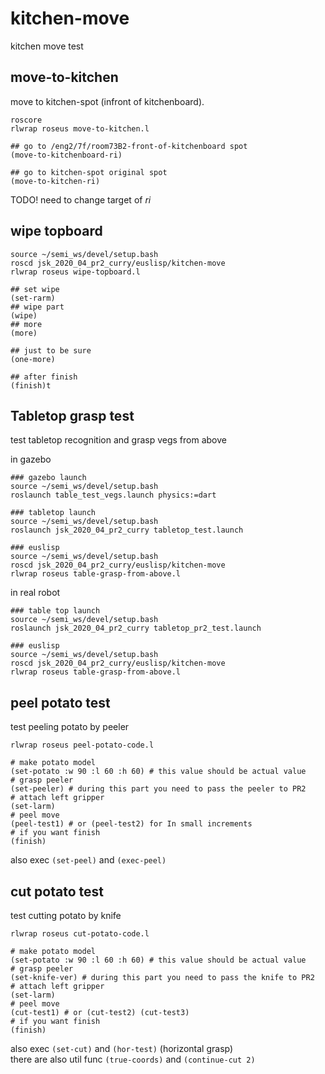 # kitchen-move

kitchen move test

## move-to-kitchen
move to kitchen-spot (infront of kitchenboard).

```
roscore
rlwrap roseus move-to-kitchen.l

## go to /eng2/7f/room73B2-front-of-kitchenboard spot
(move-to-kitchenboard-ri)

## go to kitchen-spot original spot
(move-to-kitchen-ri)
```

TODO! need to change target of *ri*

## wipe topboard
```
source ~/semi_ws/devel/setup.bash
roscd jsk_2020_04_pr2_curry/euslisp/kitchen-move
rlwrap roseus wipe-topboard.l

## set wipe
(set-rarm)
## wipe part
(wipe)
## more
(more)

## just to be sure
(one-more)

## after finish
(finish)t
```

## Tabletop grasp test
test tabletop recognition and grasp vegs from above

in gazebo
```
### gazebo launch
source ~/semi_ws/devel/setup.bash
roslaunch table_test_vegs.launch physics:=dart

### tabletop launch
source ~/semi_ws/devel/setup.bash
roslaunch jsk_2020_04_pr2_curry tabletop_test.launch

### euslisp
source ~/semi_ws/devel/setup.bash
roscd jsk_2020_04_pr2_curry/euslisp/kitchen-move
rlwrap roseus table-grasp-from-above.l
```

in real robot
```
### table top launch
source ~/semi_ws/devel/setup.bash
roslaunch jsk_2020_04_pr2_curry tabletop_pr2_test.launch

### euslisp
source ~/semi_ws/devel/setup.bash
roscd jsk_2020_04_pr2_curry/euslisp/kitchen-move
rlwrap roseus table-grasp-from-above.l
```



## peel potato test
test peeling potato by peeler

```
rlwrap roseus peel-potato-code.l

# make potato model
(set-potato :w 90 :l 60 :h 60) # this value should be actual value
# grasp peeler
(set-peeler) # during this part you need to pass the peeler to PR2
# attach left gripper
(set-larm)
# peel move
(peel-test1) # or (peel-test2) for In small increments
# if you want finish
(finish)
```

also exec `(set-peel)` and `(exec-peel)`

## cut potato test
test cutting potato by knife

```
rlwrap roseus cut-potato-code.l

# make potato model
(set-potato :w 90 :l 60 :h 60) # this value should be actual value
# grasp peeler
(set-knife-ver) # during this part you need to pass the knife to PR2
# attach left gripper
(set-larm)
# peel move
(cut-test1) # or (cut-test2) (cut-test3)
# if you want finish
(finish)
```

also exec `(set-cut)` and `(hor-test)` (horizontal grasp)  
there are also util func `(true-coords)` and `(continue-cut 2)`
